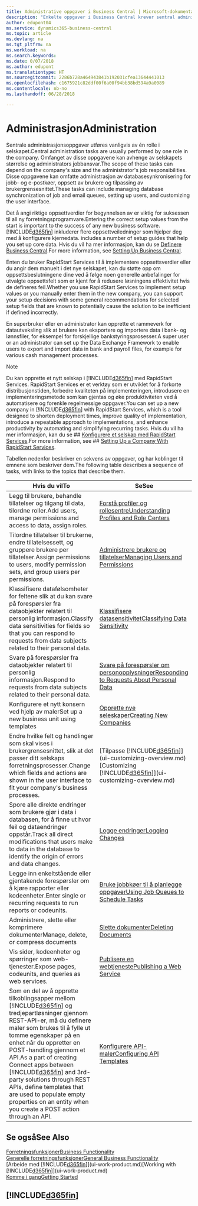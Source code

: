 ```yaml
---
title: Administrative oppgaver i Business Central | Microsoft-dokumentasjon
description: "Enkelte oppgaver i Business Central krever sentral administrasjon og oppsett. Se hva de er, og finn ut hva som må gjøres."
author: edupont04
ms.service: dynamics365-business-central
ms.topic: article
ms.devlang: na
ms.tgt_pltfrm: na
ms.workload: na
ms.search.keywords: 
ms.date: 0/07/2018
ms.author: edupont
ms.translationtype: HT
ms.sourcegitcommit: 2286b728a464943841b192031cfea13644441013
ms.openlocfilehash: c1675921c82ddf00f6a00f94bb38bd594a9a0089
ms.contentlocale: nb-no
ms.lasthandoff: 06/28/2018

---
```

# <a name="administration"></a><span data-ttu-id="5ec9c-104">Administrasjon</span><span class="sxs-lookup"><span data-stu-id="5ec9c-104">Administration</span></span>
<span data-ttu-id="5ec9c-105">Sentrale administrasjonsoppgaver utføres vanligvis av én rolle i selskapet.</span><span class="sxs-lookup"><span data-stu-id="5ec9c-105">Central administration tasks are usually performed by one role in the company.</span></span> <span data-ttu-id="5ec9c-106">Omfanget av disse oppgavene kan avhenge av selskapets størrelse og administrators jobbansvar.</span><span class="sxs-lookup"><span data-stu-id="5ec9c-106">The scope of these tasks can depend on the company's size and the administrator's job responsibilities.</span></span> <span data-ttu-id="5ec9c-107">Disse oppgavene kan omfatte administrasjon av databasesynkronisering for jobb- og e-postkøer, oppsett av brukere og tilpassing av brukergrensesnittet.</span><span class="sxs-lookup"><span data-stu-id="5ec9c-107">These tasks can include managing database synchronization of job and email queues, setting up users, and customizing the user interface.</span></span>  

<span data-ttu-id="5ec9c-108">Det å angi riktige oppsettverdier for begynnelsen av er viktig for suksessen til all ny forretningsprogramvare.</span><span class="sxs-lookup"><span data-stu-id="5ec9c-108">Entering the correct setup values from the start is important to the success of any new business software.</span></span> [!INCLUDE[d365fin](includes/d365fin_md.md)]<span data-ttu-id="5ec9c-109"> inkluderer flere oppsettveiledninger som hjelper deg med å konfigurere kjernedata.</span><span class="sxs-lookup"><span data-stu-id="5ec9c-109"> includes a number of setup guides that help you set up core data.</span></span> <span data-ttu-id="5ec9c-110">Hvis du vil ha mer informasjon, kan du se [Definere Business Central](setup.md).</span><span class="sxs-lookup"><span data-stu-id="5ec9c-110">For more information, see [Setting Up Business Central](setup.md).</span></span>

<span data-ttu-id="5ec9c-111">Enten du bruker RapidStart Services til å implementere oppsettsverdier eller du angir dem manuelt i det nye selskapet, kan du støtte opp om oppsettsbeslutningene dine ved å følge noen generelle anbefalinger for utvalgte oppsettsfelt som er kjent for å redusere løsningens effektivitet hvis de defineres feil.</span><span class="sxs-lookup"><span data-stu-id="5ec9c-111">Whether you use RapidStart Services to implement setup values or you manually enter them in the new company, you can support your setup decisions with some general recommendations for selected setup fields that are known to potentially cause the solution to be inefficient if defined incorrectly.</span></span>  

<span data-ttu-id="5ec9c-112">En superbruker eller en administrator kan opprette et rammeverk for datautveksling slik at brukere kan eksportere og importere data i bank- og lønnsfiler, for eksempel for forskjellige bankstyringsprosesser.</span><span class="sxs-lookup"><span data-stu-id="5ec9c-112">A super user or an administrator can set up the Data Exchange Framework to enable users to export and import data in bank and payroll files, for example for various cash management processes.</span></span>

> [!NOTE]
> <span data-ttu-id="5ec9c-113">Du kan opprette et nytt selskap i [!INCLUDE[d365fin](includes/d365fin_md.md)] med RapidStart Services. RapidStart Services er et verktøy som er utviklet for å forkorte distribusjonstiden, forbedre kvaliteten på implementeringen, introdusere en implementeringsmetode som kan gjentas og øke produktiviteten ved å automatisere og forenkle regelmessige oppgaver.</span><span class="sxs-lookup"><span data-stu-id="5ec9c-113">You can set up a new company in [!INCLUDE[d365fin](includes/d365fin_md.md)] with RapidStart Services, which is a tool designed to shorten deployment times, improve quality of implementation, introduce a repeatable approach to implementations, and enhance productivity by automating and simplifying recurring tasks.</span></span> <span data-ttu-id="5ec9c-114">Hvis du vil ha mer informasjon, kan du se ## [Konfigurere et selskap med RapidStart Services](admin-set-up-a-company-with-rapidstart.md).</span><span class="sxs-lookup"><span data-stu-id="5ec9c-114">For more information, see ## [Setting Up a Company With RapidStart Services](admin-set-up-a-company-with-rapidstart.md).</span></span>

<span data-ttu-id="5ec9c-115">Tabellen nedenfor beskriver en sekvens av oppgaver, og har koblinger til emnene som beskriver dem.</span><span class="sxs-lookup"><span data-stu-id="5ec9c-115">The following table describes a sequence of tasks, with links to the topics that describe them.</span></span>   

|<span data-ttu-id="5ec9c-116">**Hvis du vil**</span><span class="sxs-lookup"><span data-stu-id="5ec9c-116">**To**</span></span>|<span data-ttu-id="5ec9c-117">**Se**</span><span class="sxs-lookup"><span data-stu-id="5ec9c-117">**See**</span></span>|  
|------------|-------------|  
|<span data-ttu-id="5ec9c-118">Legg til brukere, behandle tillatelser og tilgang til data, tilordne roller.</span><span class="sxs-lookup"><span data-stu-id="5ec9c-118">Add users, manage permissions and access to data, assign roles.</span></span>|[<span data-ttu-id="5ec9c-119">Forstå profiler og rollesentre</span><span class="sxs-lookup"><span data-stu-id="5ec9c-119">Understanding Profiles and Role Centers</span></span>](admin-users-profiles-roles.md)|  
|<span data-ttu-id="5ec9c-120">Tilordne tillatelser til brukerne, endre tillatelsessett, og gruppere brukere per tillatelser.</span><span class="sxs-lookup"><span data-stu-id="5ec9c-120">Assign permissions to users, modify permission sets, and group users per permissions.</span></span>|[<span data-ttu-id="5ec9c-121">Administrere brukere og tillatelser</span><span class="sxs-lookup"><span data-stu-id="5ec9c-121">Managing Users and Permissions</span></span>](ui-how-users-permissions.md)|
|<span data-ttu-id="5ec9c-122">Klassifisere datafølsomheter for feltene slik at du kan svare på forespørsler fra dataobjekter relatert til personlig informasjon.</span><span class="sxs-lookup"><span data-stu-id="5ec9c-122">Classify data sensitivities for fields so that you can respond to requests from data subjects related to their personal data.</span></span>|[<span data-ttu-id="5ec9c-123">Klassifisere datasensitivitet</span><span class="sxs-lookup"><span data-stu-id="5ec9c-123">Classifying Data Sensitivity</span></span>](admin-classifying-data-sensitivity.md)|
|<span data-ttu-id="5ec9c-124">Svare på forespørsler fra dataobjekter relatert til personlig informasjon.</span><span class="sxs-lookup"><span data-stu-id="5ec9c-124">Respond to requests from data subjects related to their personal data.</span></span>|[<span data-ttu-id="5ec9c-125">Svare på forespørsler om personopplysninger</span><span class="sxs-lookup"><span data-stu-id="5ec9c-125">Responding to Requests About Personal Data</span></span>](admin-responding-to-requests-about-personal-data.md)|
|<span data-ttu-id="5ec9c-126">Konfigurere et nytt konsern ved hjelp av maler</span><span class="sxs-lookup"><span data-stu-id="5ec9c-126">Set up a new business unit using templates</span></span>|[<span data-ttu-id="5ec9c-127">Opprette nye seleskaper</span><span class="sxs-lookup"><span data-stu-id="5ec9c-127">Creating New Companies</span></span>](about-new-company.md)|
|<span data-ttu-id="5ec9c-128">Endre hvilke felt og handlinger som skal vises i brukergrensesnittet, slik at det passer ditt selskaps forretningsprosesser.</span><span class="sxs-lookup"><span data-stu-id="5ec9c-128">Change which fields and actions are shown in the user interface to fit your company's business processes.</span></span> |<span data-ttu-id="5ec9c-129">[Tilpasse [!INCLUDE[d365fin](includes/d365fin_md.md)]](ui-customizing-overview.md)</span><span class="sxs-lookup"><span data-stu-id="5ec9c-129">[Customizing [!INCLUDE[d365fin](includes/d365fin_md.md)]](ui-customizing-overview.md)</span></span> |
|<span data-ttu-id="5ec9c-130">Spore alle direkte endringer som brukere gjør i data i databasen, for å finne ut hvor feil og dataendringer oppstår.</span><span class="sxs-lookup"><span data-stu-id="5ec9c-130">Track all direct modifications that users make to data in the database to identify the origin of errors and data changes.</span></span>|[<span data-ttu-id="5ec9c-131">Logge endringer</span><span class="sxs-lookup"><span data-stu-id="5ec9c-131">Logging Changes</span></span>](across-log-changes.md)|  
|<span data-ttu-id="5ec9c-132">Legge inn enkeltstående eller gjentakende forespørsler om å kjøre rapporter eller kodeenheter.</span><span class="sxs-lookup"><span data-stu-id="5ec9c-132">Enter single or recurring requests to run reports or codeunits.</span></span>|[<span data-ttu-id="5ec9c-133">Bruke jobbkøer til å planlegge oppgaver</span><span class="sxs-lookup"><span data-stu-id="5ec9c-133">Using Job Queues to Schedule Tasks</span></span>](admin-job-queues-schedule-tasks.md)|  
|<span data-ttu-id="5ec9c-134">Administrere, slette eller komprimere dokumenter</span><span class="sxs-lookup"><span data-stu-id="5ec9c-134">Manage, delete, or compress documents</span></span>|[<span data-ttu-id="5ec9c-135">Slette dokumenter</span><span class="sxs-lookup"><span data-stu-id="5ec9c-135">Deleting Documents</span></span>](admin-manage-documents.md)|  
|<span data-ttu-id="5ec9c-136">Vis sider, kodeenheter og spørringer som web-tjenester.</span><span class="sxs-lookup"><span data-stu-id="5ec9c-136">Expose pages, codeunits, and queries as web services.</span></span>|[<span data-ttu-id="5ec9c-137">Publisere en webtjeneste</span><span class="sxs-lookup"><span data-stu-id="5ec9c-137">Publishing a Web Service</span></span>](across-how-publish-web-service.md)|
|<span data-ttu-id="5ec9c-138">Som en del av å opprette tilkoblingsapper mellom [!INCLUDE[d365fin](includes/d365fin_md.md)] og tredjepartløsninger gjennom REST-API-er, må du definere maler som brukes til å fylle ut tomme egenskaper på en enhet når du oppretter en POST-handling gjennom et API.</span><span class="sxs-lookup"><span data-stu-id="5ec9c-138">As a part of creating Connect apps between [!INCLUDE[d365fin](includes/d365fin_md.md)] and 3rd-party solutions through REST APIs, define templates that are used to populate empty properties on an entity when you create a POST action through an API.</span></span>|[<span data-ttu-id="5ec9c-139">Konfigurere API-maler</span><span class="sxs-lookup"><span data-stu-id="5ec9c-139">Configuring API Templates</span></span>](admin-configuring-api-template.md)|

## <a name="see-also"></a><span data-ttu-id="5ec9c-140">Se også</span><span class="sxs-lookup"><span data-stu-id="5ec9c-140">See Also</span></span>
[<span data-ttu-id="5ec9c-141">Forretningsfunksjoner</span><span class="sxs-lookup"><span data-stu-id="5ec9c-141">Business Functionality</span></span>](across-business-functionality.md)  
[<span data-ttu-id="5ec9c-142">Generelle forretningsfunksjoner</span><span class="sxs-lookup"><span data-stu-id="5ec9c-142">General Business Functionality</span></span>](ui-across-business-areas.md)  
<span data-ttu-id="5ec9c-143">[Arbeide med [!INCLUDE[d365fin](includes/d365fin_md.md)]](ui-work-product.md)</span><span class="sxs-lookup"><span data-stu-id="5ec9c-143">[Working with [!INCLUDE[d365fin](includes/d365fin_md.md)]](ui-work-product.md)</span></span>  
[<span data-ttu-id="5ec9c-144">Komme i gang</span><span class="sxs-lookup"><span data-stu-id="5ec9c-144">Getting Started</span></span>](product-get-started.md)    

## [!INCLUDE[d365fin](includes/free_trial_md.md)]  
 

